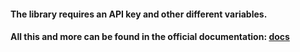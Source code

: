 <h4>The library requires an API key and other different variables. </h4>
<h4>All this and more can be found in the official documentation: <a href="https://cloud.yandex.ru/ru/docs/translate/operations/translate">docs</a></h4>
